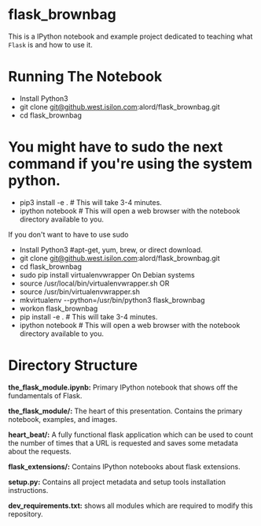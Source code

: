 flask_brownbag
==============

This is a IPython notebook and example project dedicated to teaching what `Flask` is and how to use it.

Running The Notebook
===================
* Install Python3
* git clone git@github.west.isilon.com:alord/flask_brownbag.git
* cd flask_brownbag
# You might have to sudo the next command if you're using the system python.
* pip3 install -e . # This will take 3-4 minutes.
* ipython notebook # This will open a web browser with the notebook directory available to you.

If you don't want to have to use sudo

* Install Python3 #apt-get, yum, brew, or direct download.
* git clone git@github.west.isilon.com:alord/flask_brownbag.git
* cd flask_brownbag
* sudo pip install virtualenvwrapper
On Debian systems
* source /usr/local/bin/virtualenvwrapper.sh
OR
* source /usr/bin/virtualenvwrapper.sh
* mkvirtualenv --python=/usr/bin/python3 flask_brownbag
* workon flask_brownbag
* pip install -e . # This will take 3-4 minutes.
* ipython notebook # This will open a web browser with the notebook directory available to you.

Directory Structure
===================
**the_flask_module.ipynb:** Primary IPython notebook that shows off the fundamentals of Flask.

**the_flask_module/:** The heart of this presentation. Contains the primary notebook, examples, and images.

**heart_beat/:** A fully functional flask application which can be used to count the number of times that a URL is requested and saves some metadata about the requests.

**flask_extensions/:** Contains IPython notebooks about flask extensions.

**setup.py:** Contains all project metadata and setup tools installation instructions.

**dev_requirements.txt:** shows all modules which are required to modify this repository.
